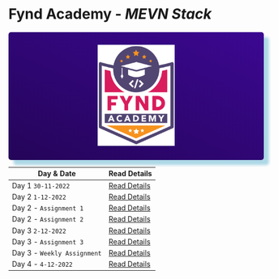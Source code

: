 


# Fynd Academy - _MEVN Stack_




<center>

<div style="
 padding:25px 0 25px 0 ;
    background: linear-gradient(25deg, #000000, #5d0ce4);
    background-size: 400% 400%;
    color:#fff;
    border-radius:5px;
    box-shadow: 10px 10px 5px lightblue;">
<img style="background: transparent" src="./assets/6037ed523cde7f1958341705_logo-removebg-preview.png" height="200"/>

</div>
</center>


| Day & Date| Read Details |
| ------- | ----------- |
| Day 1 `30-11-2022`| [Read Details](/Day-1/Day-1.md) |
| Day 2 `1-12-2022`| [Read Details](/Day-2/Day-2.md) |
| Day 2 - `Assignment 1`| [Read Details](/Day-2/Ass1.md) |
| Day 2 - `Assignment 2`| [Read Details](/Day-2/Ass2.html) |
| Day 3 `2-12-2022`| [Read Details](/Day-3/Day-3.md) |
| Day 3 - `Assignment 3`| [Read Details](/Day-3/Ass3.html) |
| Day 3 - `Weekly Assignment`| [Read Details](/Day-3/weekEndTask.html) |
| Day 4 - `4-12-2022`| [Read Details](/Day-4/Day-4.md) |
